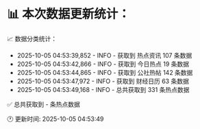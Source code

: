 📊 本次数据更新统计：
==========================

📈 数据分类统计：
- 2025-10-05 04:53:39,852 - INFO - 获取到 热点资讯 107 条数据
- 2025-10-05 04:53:42,866 - INFO - 获取到 今日热点 19 条数据
- 2025-10-05 04:53:44,865 - INFO - 获取到 公社热帖 142 条数据
- 2025-10-05 04:53:47,972 - INFO - 获取到 财经日历 63 条数据
- 2025-10-05 04:53:49,168 - INFO - 总共获取到 331 条热点数据

✅ 总共获取到 - 条热点数据

🕐 更新时间: 2025-10-05 04:53:49
